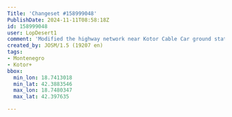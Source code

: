 ```yaml
---
Title: 'Changeset #158999048'
PublishDate: 2024-11-11T08:58:18Z
id: 158999048
user: LopDesert1
comment: 'Modified the highway network near Kotor Cable Car ground station #adt'
created_by: JOSM/1.5 (19207 en)
tags:
- Montenegro
- Kotor+
bbox:
  min_lon: 18.7413018
  min_lat: 42.3883546
  max_lon: 18.7480347
  max_lat: 42.397635

---
```

